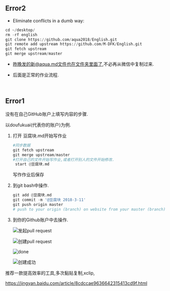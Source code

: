 

## Error2

- Eliminate conflicts in a dumb way:

```python
cd ~/desktop/
rm -rf english
git clone https://github.com/aqua2018/English.git
git remote add upstream https://github.com/M-DFK/English.git
git fetch upstream 
git merge upstream/master
```
- 昨晚发的新@aqua.md文件也在文件夹里面了,不必再从微信中复制过来.

- 后面是正常的作业流程.

  ​


##  Error1

没有在自己GitHub账户上填写内容的步骤.

以doufukuai(代表你的账户)为例.

1. 打开 豆腐块.md开始写作业

   ```python
   #同步数据
   git fetch upstream
   git merge upstream/master
   #打开自己的文件开始写作业,或者打开别人的文件开始修改.
    start @豆腐块.md
   ```

   写作作业后保存

2. 到git bash中操作.

   ```python
   git add @豆腐块.md
   git commit -m '@豆腐块 2018-3-11'
   git push origin master
   # push to your origin (branch) on website from your master (branch) on computer 

   ```

3. 到你的Github账户中去操作.

   ![发起pull request](https://ws4.sinaimg.cn/large/006tNbRwgy1fp8vd3p8wzj30qt0fpact.jpg)

   ![创建pull request](https://ws1.sinaimg.cn/large/006tNbRwgy1fp8vcmqp0lj30tr0gdmzn.jpg)

   ![done](https://ws4.sinaimg.cn/large/006tNbRwgy1fp8vcl7xhuj30ku0fwq4p.jpg)

   ![创建成功](https://ws3.sinaimg.cn/large/006tNbRwgy1fp8vcnhylfj30qt0fpact.jpg)



推荐一款提高效率的工具,多次黏贴复制,xclip,

https://jingyan.baidu.com/article/8cdccae9636642315413cd9f.html

